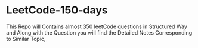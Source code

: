 # LeetCode-150-days
This Repo will Contains almost 350 leetCode questions in Structured Way and Along with the Question you will find the Detailed Notes Corresponding to Similar Topic, 
